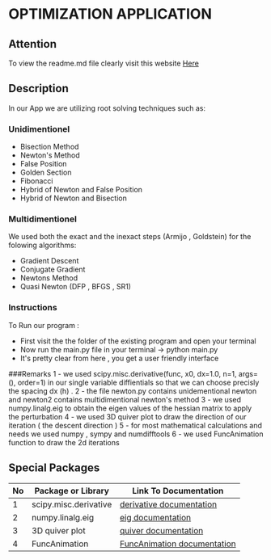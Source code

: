 # OPTIMIZATION APPLICATION

## Attention
To view the readme.md file clearly visit this website [Here](https://pandao.github.io/editor.md/en.html)

## Description

In our App we are utilizing root solving techniques such as:
### Unidimentionel
- Bisection Method
- Newton's Method
- False Position
- Golden Section
- Fibonacci
- Hybrid of Newton and False Position
- Hybrid of Newton and Bisection

### Multidimentionel

We used both the exact and the inexact steps (Armijo , Goldstein) for the folowing algorithms:
- Gradient Descent
- Conjugate Gradient
- Newtons Method
- Quasi Newton (DFP , BFGS , SR1)


### Instructions

 To Run our program :
- First visit the the folder of the existing program and open your terminal 
- Now run the main.py file in your terminal  -> python main.py
- It's pretty clear from here  , you get a user friendly interface 

###Remarks
1 - we used scipy.misc.derivative(func, x0, dx=1.0, n=1, args=(), order=1) in our single variable diffientials so that we can choose precisly the spacing dx (h) .
2 - the file newton.py contains unidementional newton and newton2 contains multidimentional newton's method
3 - we used numpy.linalg.eig to obtain the eigen values of the hessian matrix to apply the perturbation
4 - we used 3D quiver plot to draw the direction of our iteration ( the descent direction )
5 - for most mathematical calculations and needs we used numpy , sympy and numdifftools
6 - we used FuncAnimation function to draw the 2d iterations

## Special Packages

|  No | Package or Library                                                                                                                                | Link To Documentation                                                 |
| ----- | -------------------------------------------------------------------------------------------------------------------------------------- | ------------------------------------------------------- |
| 1     | scipy.misc.derivative                                  | [derivative documentation](https://docs.scipy.org/doc/scipy/reference/generated/scipy.misc.derivative.html)                  |
| 2     | numpy.linalg.eig                                              | [eig documentation](https://numpy.org/doc/stable/reference/generated/numpy.linalg.eig.html)              |
| 3     | 3D quiver plot                                          | [quiver documentation](https://matplotlib.org/stable/gallery/mplot3d/quiver3d.html)                  |
| 4     | FuncAnimation                                          | [FuncAnimation documentation](https://matplotlib.org/3.5.1/api/_as_gen/matplotlib.animation.FuncAnimation.html)                  |

